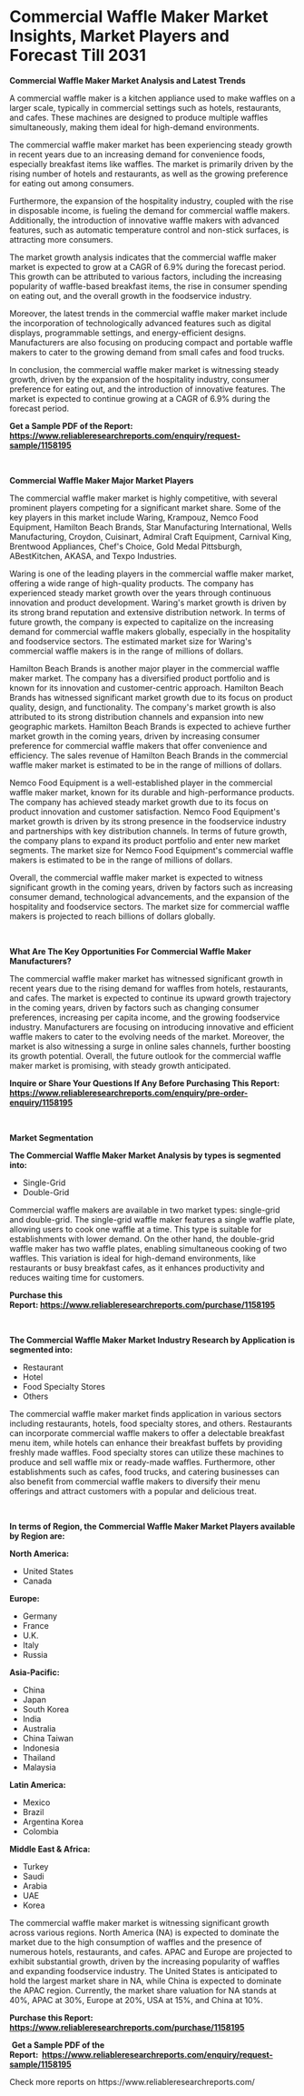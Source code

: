 <p><h1>Commercial Waffle Maker Market Insights, Market Players and Forecast Till 2031</h1></p><p><strong>Commercial Waffle Maker Market Analysis and Latest Trends</strong></p>
<p><p>A commercial waffle maker is a kitchen appliance used to make waffles on a larger scale, typically in commercial settings such as hotels, restaurants, and cafes. These machines are designed to produce multiple waffles simultaneously, making them ideal for high-demand environments.</p><p>The commercial waffle maker market has been experiencing steady growth in recent years due to an increasing demand for convenience foods, especially breakfast items like waffles. The market is primarily driven by the rising number of hotels and restaurants, as well as the growing preference for eating out among consumers.</p><p>Furthermore, the expansion of the hospitality industry, coupled with the rise in disposable income, is fueling the demand for commercial waffle makers. Additionally, the introduction of innovative waffle makers with advanced features, such as automatic temperature control and non-stick surfaces, is attracting more consumers.</p><p>The market growth analysis indicates that the commercial waffle maker market is expected to grow at a CAGR of 6.9% during the forecast period. This growth can be attributed to various factors, including the increasing popularity of waffle-based breakfast items, the rise in consumer spending on eating out, and the overall growth in the foodservice industry.</p><p>Moreover, the latest trends in the commercial waffle maker market include the incorporation of technologically advanced features such as digital displays, programmable settings, and energy-efficient designs. Manufacturers are also focusing on producing compact and portable waffle makers to cater to the growing demand from small cafes and food trucks.</p><p>In conclusion, the commercial waffle maker market is witnessing steady growth, driven by the expansion of the hospitality industry, consumer preference for eating out, and the introduction of innovative features. The market is expected to continue growing at a CAGR of 6.9% during the forecast period.</p></p>
<p><strong>Get a Sample PDF of the Report:&nbsp; <a href="https://www.reliableresearchreports.com/enquiry/request-sample/1158195">https://www.reliableresearchreports.com/enquiry/request-sample/1158195</a></strong></p>
<p>&nbsp;</p>
<p><strong>Commercial Waffle Maker Major Market Players</strong></p>
<p><p>The commercial waffle maker market is highly competitive, with several prominent players competing for a significant market share. Some of the key players in this market include Waring, Krampouz, Nemco Food Equipment, Hamilton Beach Brands, Star Manufacturing International, Wells Manufacturing, Croydon, Cuisinart, Admiral Craft Equipment, Carnival King, Brentwood Appliances, Chef's Choice, Gold Medal Pittsburgh, ABestKitchen, AKASA, and Texpo Industries.</p><p>Waring is one of the leading players in the commercial waffle maker market, offering a wide range of high-quality products. The company has experienced steady market growth over the years through continuous innovation and product development. Waring's market growth is driven by its strong brand reputation and extensive distribution network. In terms of future growth, the company is expected to capitalize on the increasing demand for commercial waffle makers globally, especially in the hospitality and foodservice sectors. The estimated market size for Waring's commercial waffle makers is in the range of millions of dollars.</p><p>Hamilton Beach Brands is another major player in the commercial waffle maker market. The company has a diversified product portfolio and is known for its innovation and customer-centric approach. Hamilton Beach Brands has witnessed significant market growth due to its focus on product quality, design, and functionality. The company's market growth is also attributed to its strong distribution channels and expansion into new geographic markets. Hamilton Beach Brands is expected to achieve further market growth in the coming years, driven by increasing consumer preference for commercial waffle makers that offer convenience and efficiency. The sales revenue of Hamilton Beach Brands in the commercial waffle maker market is estimated to be in the range of millions of dollars.</p><p>Nemco Food Equipment is a well-established player in the commercial waffle maker market, known for its durable and high-performance products. The company has achieved steady market growth due to its focus on product innovation and customer satisfaction. Nemco Food Equipment's market growth is driven by its strong presence in the foodservice industry and partnerships with key distribution channels. In terms of future growth, the company plans to expand its product portfolio and enter new market segments. The market size for Nemco Food Equipment's commercial waffle makers is estimated to be in the range of millions of dollars.</p><p>Overall, the commercial waffle maker market is expected to witness significant growth in the coming years, driven by factors such as increasing consumer demand, technological advancements, and the expansion of the hospitality and foodservice sectors. The market size for commercial waffle makers is projected to reach billions of dollars globally.</p></p>
<p>&nbsp;</p>
<p><strong>What Are The Key Opportunities For Commercial Waffle Maker Manufacturers?</strong></p>
<p><p>The commercial waffle maker market has witnessed significant growth in recent years due to the rising demand for waffles from hotels, restaurants, and cafes. The market is expected to continue its upward growth trajectory in the coming years, driven by factors such as changing consumer preferences, increasing per capita income, and the growing foodservice industry. Manufacturers are focusing on introducing innovative and efficient waffle makers to cater to the evolving needs of the market. Moreover, the market is also witnessing a surge in online sales channels, further boosting its growth potential. Overall, the future outlook for the commercial waffle maker market is promising, with steady growth anticipated.</p></p>
<p><strong>Inquire or Share Your Questions If Any Before Purchasing This Report: <a href="https://www.reliableresearchreports.com/enquiry/pre-order-enquiry/1158195">https://www.reliableresearchreports.com/enquiry/pre-order-enquiry/1158195</a></strong></p>
<p>&nbsp;</p>
<p><strong>Market Segmentation</strong></p>
<p><strong>The Commercial Waffle Maker Market Analysis by types is segmented into:</strong></p>
<p><ul><li>Single-Grid</li><li>Double-Grid</li></ul></p>
<p><p>Commercial waffle makers are available in two market types: single-grid and double-grid. The single-grid waffle maker features a single waffle plate, allowing users to cook one waffle at a time. This type is suitable for establishments with lower demand. On the other hand, the double-grid waffle maker has two waffle plates, enabling simultaneous cooking of two waffles. This variation is ideal for high-demand environments, like restaurants or busy breakfast cafes, as it enhances productivity and reduces waiting time for customers.</p></p>
<p><strong>Purchase this Report:&nbsp;<a href="https://www.reliableresearchreports.com/purchase/1158195">https://www.reliableresearchreports.com/purchase/1158195</a></strong></p>
<p>&nbsp;</p>
<p><strong>The Commercial Waffle Maker Market Industry Research by Application is segmented into:</strong></p>
<p><ul><li>Restaurant</li><li>Hotel</li><li>Food Specialty Stores</li><li>Others</li></ul></p>
<p><p>The commercial waffle maker market finds application in various sectors including restaurants, hotels, food specialty stores, and others. Restaurants can incorporate commercial waffle makers to offer a delectable breakfast menu item, while hotels can enhance their breakfast buffets by providing freshly made waffles. Food specialty stores can utilize these machines to produce and sell waffle mix or ready-made waffles. Furthermore, other establishments such as cafes, food trucks, and catering businesses can also benefit from commercial waffle makers to diversify their menu offerings and attract customers with a popular and delicious treat.</p></p>
<p>&nbsp;</p>
<p><strong>In terms of Region, the Commercial Waffle Maker Market Players available by Region are:</strong></p>
<p>
    <p> <strong> North America: </strong>
        <ul>
            <li>United States</li>
            <li>Canada</li>
        </ul>
        </p> 
    <p> <strong> Europe: </strong>
        <ul>
            <li>Germany</li>
            <li>France</li>
            <li>U.K.</li>
            <li>Italy</li>
            <li>Russia</li>
        </ul>
        </p> 
    <p> <strong> Asia-Pacific: </strong>
        <ul>
            <li>China</li>
            <li>Japan</li>
            <li>South Korea</li>
            <li>India</li>
            <li>Australia</li>
            <li>China Taiwan</li>
            <li>Indonesia</li>
            <li>Thailand</li>
            <li>Malaysia</li>
        </ul>
        </p> 
    <p> <strong> Latin America: </strong>
        <ul>
            <li>Mexico</li>
            <li>Brazil</li>
            <li>Argentina Korea</li>
            <li>Colombia</li>
        </ul>
        </p> 
    <p> <strong> Middle East & Africa: </strong>
        <ul>
            <li>Turkey</li>
            <li>Saudi</li>
            <li>Arabia</li>
            <li>UAE</li>
            <li>Korea</li>
        </ul>
    </p>
    </p>
<p><p>The commercial waffle maker market is witnessing significant growth across various regions. North America (NA) is expected to dominate the market due to the high consumption of waffles and the presence of numerous hotels, restaurants, and cafes. APAC and Europe are projected to exhibit substantial growth, driven by the increasing popularity of waffles and expanding foodservice industry. The United States is anticipated to hold the largest market share in NA, while China is expected to dominate the APAC region. Currently, the market share valuation for NA stands at 40%, APAC at 30%, Europe at 20%, USA at 15%, and China at 10%.</p></p>
<p><strong>Purchase this Report: <a href="https://www.reliableresearchreports.com/purchase/1158195">https://www.reliableresearchreports.com/purchase/1158195</a></strong></p>
<p>&nbsp;<strong>Get a Sample PDF of the Report:&nbsp;&nbsp;<a href="https://www.reliableresearchreports.com/enquiry/request-sample/1158195">https://www.reliableresearchreports.com/enquiry/request-sample/1158195</a></strong></p>
<p><strong></strong></p>
<p>Check more reports on https://www.reliableresearchreports.com/</p>